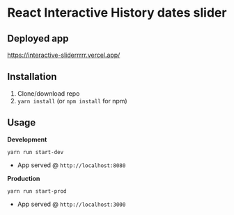 # React Interactive History dates slider
## Deployed app
https://interactive-sliderrrrr.vercel.app/
## Installation
1. Clone/download repo
2. `yarn install` (or `npm install` for npm)

## Usage
**Development**

`yarn run start-dev`

* App served @ `http://localhost:8080`

**Production**

`yarn run start-prod`

* App served @ `http://localhost:3000`


